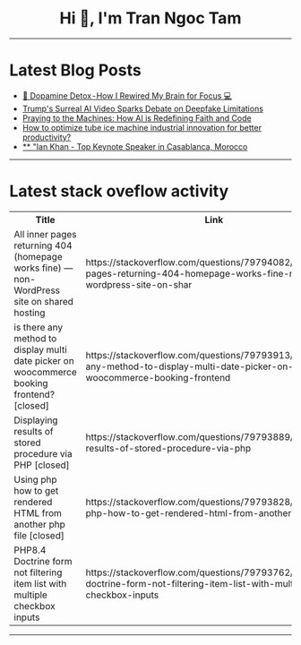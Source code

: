 <h1 align="center">Hi 👋, I'm Tran Ngoc Tam</h1>

---

# Latest Blog Posts 
<!-- BLOG-POST-LIST:START -->
- [🚫 Dopamine Detox - How I Rewired My Brain for Focus 💻](https://dev.to/nurthedev/dopamine-detox-how-i-rewired-my-brain-for-focus-553j)
- [Trump&#39;s Surreal AI Video Sparks Debate on Deepfake Limitations](https://dev.to/mabualzait/trumps-surreal-ai-video-sparks-debate-on-deepfake-limitations-54jh)
- [Praying to the Machines: How AI is Redefining Faith and Code](https://dev.to/mabualzait/praying-to-the-machines-how-ai-is-redefining-faith-and-code-55jb)
- [How to optimize tube ice machine industrial innovation for better productivity?](https://dev.to/tubofrio_plus/how-to-optimize-tube-ice-machine-industrial-innovation-for-better-productivity-4g86)
- [** &quot;Ian Khan - Top Keynote Speaker in Casablanca, Morocco](https://dev.to/iankhanfuturist/-ian-khan-top-keynote-speaker-in-casablanca-morocco-m87)
<!-- BLOG-POST-LIST:END -->

---

# Latest stack oveflow activity
<table>
  <tr><th>Title</th><th>Link</th></tr>
  <!-- STACKOVERFLOW:START --><tr><td>All inner pages returning 404 &lpar;homepage works fine&rpar; — non-WordPress site on shared hosting</td><td>https://stackoverflow.com/questions/79794082/all-inner-pages-returning-404-homepage-works-fine-non-wordpress-site-on-shar</td></tr><tr><td>is there any method to display multi date picker on woocommerce booking frontend? [closed]</td><td>https://stackoverflow.com/questions/79793913/is-there-any-method-to-display-multi-date-picker-on-woocommerce-booking-frontend</td></tr><tr><td>Displaying results of stored procedure via PHP [closed]</td><td>https://stackoverflow.com/questions/79793889/displaying-results-of-stored-procedure-via-php</td></tr><tr><td>Using php how to get rendered HTML from another php file [closed]</td><td>https://stackoverflow.com/questions/79793828/using-php-how-to-get-rendered-html-from-another-php-file</td></tr><tr><td>PHP8.4 Doctrine form not filtering item list with multiple checkbox inputs</td><td>https://stackoverflow.com/questions/79793762/php8-4-doctrine-form-not-filtering-item-list-with-multiple-checkbox-inputs</td></tr><!-- STACKOVERFLOW:END -->
</table>

---


